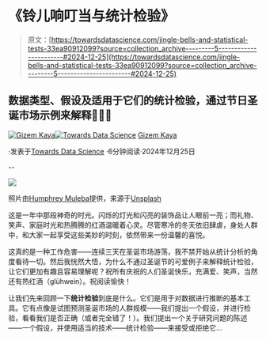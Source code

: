 # 《铃儿响叮当与统计检验》

> 原文：[https://towardsdatascience.com/jingle-bells-and-statistical-tests-33ea90912099?source=collection_archive---------5-----------------------#2024-12-25](https://towardsdatascience.com/jingle-bells-and-statistical-tests-33ea90912099?source=collection_archive---------5-----------------------#2024-12-25)

## 数据类型、假设及适用于它们的统计检验，通过节日圣诞市场示例来解释🎄🎅🎡

[](https://gizkaya.medium.com/?source=post_page---byline--33ea90912099--------------------------------)[![Gizem Kaya](../Images/29d29f04df742f8c19cb9fb0c7169e5d.png)](https://gizkaya.medium.com/?source=post_page---byline--33ea90912099--------------------------------)[](https://towardsdatascience.com/?source=post_page---byline--33ea90912099--------------------------------)[![Towards Data Science](../Images/a6ff2676ffcc0c7aad8aaf1d79379785.png)](https://towardsdatascience.com/?source=post_page---byline--33ea90912099--------------------------------) [Gizem Kaya](https://gizkaya.medium.com/?source=post_page---byline--33ea90912099--------------------------------)

·发表于[Towards Data Science](https://towardsdatascience.com/?source=post_page---byline--33ea90912099--------------------------------) ·6分钟阅读·2024年12月25日

--

![](../Images/bd3ae6953bd306679e59b3dde2c9c709.png)

照片由[Humphrey Muleba](https://unsplash.com/@good_citizen?utm_source=medium&utm_medium=referral)提供，来源于[Unsplash](https://unsplash.com/?utm_source=medium&utm_medium=referral)

这是一年中那段神奇的时光。闪烁的灯光和闪亮的装饰品让人眼前一亮；而礼物、笑声、家庭时光和热腾腾的红酒温暖着心灵。尽管寒冷的冬天依旧肆虐，身处人群中，和大家一起享受这些美妙的时刻，依然带来一份温馨的喜悦。

这真的是一种工作危害——连续三天在圣诞市场游荡，我不禁开始从统计分析的角度看待一切。然后我恍然大悟，为什么不通过圣诞节的可爱例子来解释统计检验，让它们更加有趣且容易理解呢？祝所有庆祝的人们圣诞快乐，充满爱、笑声，当然还有热红酒（glühwein）。祝阅读愉快！

让我们先来回顾一下**统计检验**到底是什么。它们是用于对数据进行推断的基本工具。它有点像是试图预测圣诞市场的人群规模——我们提出一个假设，并进行检验，看看我们是否正确（或者完全错了！）。我们提出一个关于研究问题的陈述——一个假设，并使用适当的技术——统计检验——来接受或拒绝它…

